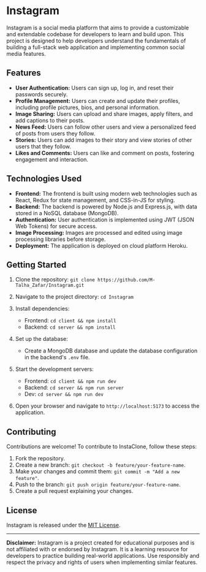 # Instagram

Instagram is a social media platform that aims to provide a customizable and extendable codebase for developers to learn and build upon. This project is designed to help developers understand the fundamentals of building a full-stack web application and implementing common social media features.

## Features

- **User Authentication:** Users can sign up, log in, and reset their passwords securely.
- **Profile Management:** Users can create and update their profiles, including profile pictures, bios, and personal information.
- **Image Sharing:** Users can upload and share images, apply filters, and add captions to their posts.
- **News Feed:** Users can follow other users and view a personalized feed of posts from users they follow.
- **Stories:** Users can add images to their story and view stories of other users that they follow.
- **Likes and Comments:** Users can like and comment on posts, fostering engagement and interaction.

## Technologies Used

- **Frontend:** The frontend is built using modern web technologies such as React, Redux for state management, and CSS-in-JS for styling.
- **Backend:** The backend is powered by Node.js and Express.js, with data stored in a NoSQL database (MongoDB).
- **Authentication:** User authentication is implemented using JWT (JSON Web Tokens) for secure access.
- **Image Processing:** Images are processed and edited using image processing libraries before storage.
- **Deployment:** The application is deployed on cloud platform Heroku.

## Getting Started

1. Clone the repository: `git clone https://github.com/M-Talha_Zafar/Instagram.git`
   
3. Navigate to the project directory: `cd Instagram`
   
4. Install dependencies:
   - Frontend: `cd client && npm install`
   - Backend: `cd server && npm install`
     
5. Set up the database:
   - Create a MongoDB database and update the database configuration in the backend's `.env` file.
     
6. Start the development servers:
   - Frontend: `cd client && npm run dev`
   - Backend: `cd server && npm run server`
   - Dev: `cd server && npm run dev`
     
7. Open your browser and navigate to `http://localhost:5173` to access the application.

## Contributing

Contributions are welcome! To contribute to InstaClone, follow these steps:

1. Fork the repository.
2. Create a new branch: `git checkout -b feature/your-feature-name`.
3. Make your changes and commit them: `git commit -m "Add a new feature"`.
4. Push to the branch: `git push origin feature/your-feature-name`.
5. Create a pull request explaining your changes.

## License

Instagram is released under the [MIT License](LICENSE).

---

**Disclaimer:** Instagram is a project created for educational purposes and is not affiliated with or endorsed by Instagram. It is a learning resource for developers to practice building real-world applications. Use responsibly and respect the privacy and rights of users when implementing similar features.
